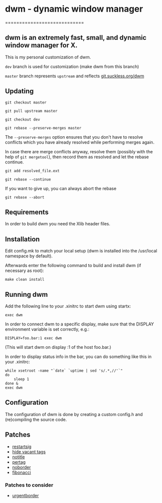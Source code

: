# dwm - dynamic window manager
============================
## dwm is an extremely fast, small, and dynamic window manager for X.


This is my personal customization of dwm.

`dev` branch is used for customization (make dwm from this branch)

`master` branch represents `upstream` and reflects [git.suckless.org/dwm](git.suckless.org/dwm)

## Updating

`git checkout master`

`git pull upstream master`

`git checkout dev`

`git rebase --preserve-merges master`

The `--preserve-merges` option ensures that you don't have to resolve conflicts
which you have already resolved while performing merges again.

In case there are merge conflicts anyway, resolve them 
(possibly with the help of `git mergetool`), then record them as resolved
and let the rebase continue.

`git add resolved_file.ext`

`git rebase --continue`

If you want to give up, you can always abort the rebase

`git rebase --abort`


Requirements
------------
In order to build dwm you need the Xlib header files.


Installation
------------
Edit config.mk to match your local setup (dwm is installed into
the /usr/local namespace by default).

Afterwards enter the following command to build and install dwm (if
necessary as root):

    make clean install


Running dwm
-----------
Add the following line to your .xinitrc to start dwm using startx:

    exec dwm

In order to connect dwm to a specific display, make sure that
the DISPLAY environment variable is set correctly, e.g.:

    DISPLAY=foo.bar:1 exec dwm

(This will start dwm on display :1 of the host foo.bar.)

In order to display status info in the bar, you can do something
like this in your .xinitrc:

    while xsetroot -name "`date` `uptime | sed 's/.*,//'`"
    do
    	sleep 1
    done &
    exec dwm


Configuration
-------------
The configuration of dwm is done by creating a custom config.h
and (re)compiling the source code.

## Patches

- [restartsig](https://dwm.suckless.org/patches/restartsig/)
- [hide vacant tags](https://dwm.suckless.org/patches/hide_vacant_tags/)
- [notitle](https://dwm.suckless.org/patches/notitle/)
- [pertag](https://dwm.suckless.org/patches/pertag/)
- [noborder](https://dwm.suckless.org/patches/noborder/)
- [fibonacci](https://dwm.suckless.org/patches/fibonacci/)

### Patches to consider

- [urgentborder](https://dwm.suckless.org/patches/urgentborder/)